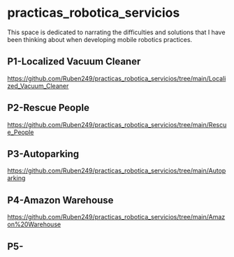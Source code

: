 # practicas_robotica_servicios
This space is dedicated to narrating the difficulties and solutions that I have been thinking about when developing mobile robotics practices.

## P1-Localized Vacuum Cleaner
https://github.com/Ruben249/practicas_robotica_servicios/tree/main/Localized_Vacuum_Cleaner

## P2-Rescue People
https://github.com/Ruben249/practicas_robotica_servicios/tree/main/Rescue_People

## P3-Autoparking
https://github.com/Ruben249/practicas_robotica_servicios/tree/main/Autoparking

## P4-Amazon Warehouse
https://github.com/Ruben249/practicas_robotica_servicios/tree/main/Amazon%20Warehouse

## P5-
